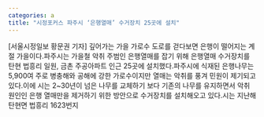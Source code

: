 ```yaml
---
categories: a
title: "시정포커스 파주시 ‘은행열매’ 수거장치 25곳에 설치"
---
```

[서울시정일보 황문권 기자] 깊어가는 가을 가로수 도로를 걷다보면 은행이 떨어지는 계절 가을이다.파주시는 가을철 악취 주범인 은행열매를 잡기 위해 은행열매 수거장치를 탄현 법흥리 일원, 금촌 주공아파트 인근 25곳에 설치했다.파주시에 식재된 은행나무는 5,900여 주로 병충해와 공해에 강한 가로수이지만 열매는 악취를 풍겨 민원이 제기되고 있다.이에 시는 2~30년이 넘은 나무를 교체하기 보다 기존의 나무를 유지하면서 악취 원인인 은행 열매만을 제거하기 위한 방안으로 수거장치를 설치해오고 있다.시는 지난해 탄현면 법흥리 1623번지